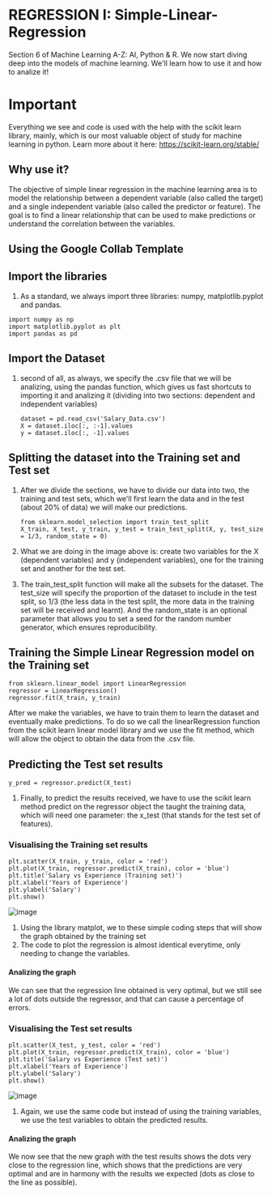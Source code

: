 # REGRESSION I: Simple-Linear-Regression
Section 6 of Machine Learning A-Z: AI, Python &amp; R. We now start diving deep into the models of machine learning. We'll learn how to use it and how to analize it!

# Important

Everything we see and code is used with the help with the scikit learn library, mainly, which is our most valuable object of study for machine learning in python. Learn more about it here: https://scikit-learn.org/stable/
## Why use it?

The objective of simple linear regression in the machine learning area is to model the relationship between a dependent variable (also called the target) and a single independent variable (also called the predictor or feature). The goal is to find a linear relationship that can be used to make predictions or understand the correlation between the variables.
## Using the Google Collab Template

## Import the libraries

1.  As a standard, we always import three libraries: numpy, matplotlib.pyplot and pandas.
   ```
   import numpy as np
   import matplotlib.pyplot as plt
   import pandas as pd
   ```
## Import the Dataset

1. second of all, as always, we specify the .csv file that we will be analizing, using the pandas function, which gives us fast shortcuts to importing it and analizing it (dividing into two sections: dependent and independent variables)

   ```
   dataset = pd.read_csv('Salary_Data.csv')
   X = dataset.iloc[:, :-1].values
   y = dataset.iloc[:, -1].values
   ```
## Splitting the dataset into the Training set and Test set

1. After we divide the sections, we have to divide our data into two, the training and test sets, which we'll first learn the data and in the test (about 20% of data) we will make our predictions.
   ```
   from sklearn.model_selection import train_test_split
   X_train, X_test, y_train, y_test = train_test_split(X, y, test_size = 1/3, random_state = 0)
   ```
3. What we are doing in the image above is: create two variables for the X (dependent variables) and y (independent variables), one for the training set and another for the test set.
   
4. The train_test_split function will make all the subsets for the dataset. The test_size will specify the proportion of the dataset to include in the test split, so 1/3 (the less data in the test split, the more data in the training set will be received and learnt). And the random_state is an optional parameter that allows you to set a seed for the random number generator, which ensures reproducibility.

## Training the Simple Linear Regression model on the Training set
   ```
   from sklearn.linear_model import LinearRegression
   regressor = LinearRegression()
   regressor.fit(X_train, y_train)
   ```
After we make the variables, we have to train them to learn the dataset and eventually make predictions. To do so we call the linearRegression function from the scikit learn linear model library and we use the fit method, which will allow the object to obtain the data from the .csv file.


## Predicting the Test set results

   ```
   y_pred = regressor.predict(X_test)
   ```
1. Finally, to predict the results received, we have to use the scikit learn method predict on the regressor object the taught the training data, which will need one parameter: the x_test (that stands for the test set of features).

### Visualising the Training set results
   ```
   plt.scatter(X_train, y_train, color = 'red')
   plt.plot(X_train, regressor.predict(X_train), color = 'blue')
   plt.title('Salary vs Experience (Training set)')
   plt.xlabel('Years of Experience')
   plt.ylabel('Salary')
   plt.show()
   ```
![image](https://github.com/Yudiaramos/REGRESSION-I---Simple-Linear-Regression/assets/71808184/71ab7e6f-7663-45c5-90a8-39538d6bcbc3)

1. Using the library matplot, we to these simple coding steps that will show the graph obtained by the training set
2. The code to plot the regression is almost identical everytime, only needing to change the variables.
#### Analizing the graph
We can see that the regression line obtained is very optimal, but we still see a lot of dots outside the regressor, and that can cause a percentage of errors.

### Visualising the Test set results
   ```
   plt.scatter(X_test, y_test, color = 'red')
   plt.plot(X_train, regressor.predict(X_train), color = 'blue')
   plt.title('Salary vs Experience (Test set)')
   plt.xlabel('Years of Experience')
   plt.ylabel('Salary')
   plt.show()
   ```
![image](https://github.com/Yudiaramos/REGRESSION-I---Simple-Linear-Regression/assets/71808184/5c863706-955a-4ae4-b60f-5dc2054b8caa)

1. Again, we use the same code but instead of using the training variables, we use the test variables to obtain the predicted results.

#### Analizing the graph
We now see that the new graph with the test results shows the dots very close to the regression line, which shows that the predictions are very optimal and are in harmony with the results we expected (dots as close to the line as possible).
